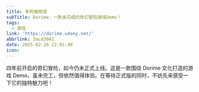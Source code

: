 ```yaml
---
title: 多莉梅物语
subTitle: Dorime：一款未完成的奇幻冒险游戏Demo！
tags:
  - 游戏
link: 'https://dorime.udany.net/'
abbrlink: 3acd3042
date: 2025-02-26 22:01:49
icon:
---
```


四年前开启的奇幻冒险，如今仍未正式上线。这是一款围绕 Dorime 文化打造的游戏 Demo，虽未完工，但依然值得体验。在等待正式版的同时，不妨先来感受一下它的独特魅力吧！
